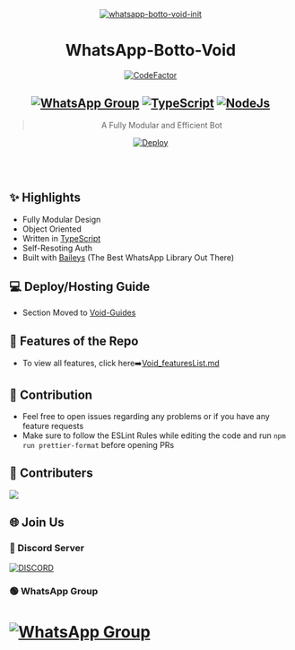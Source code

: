 <div align="center">
<a href="https://ibb.co/wQ4GK21"><img src="https://i.ibb.co/HPqwr9Q/whatsapp-botto-void-init.png" alt="whatsapp-botto-void-init" border="0"></a>

# **WhatsApp-Botto-Void**
[![CodeFactor](https://www.codefactor.io/repository/github/synthesized-infinity/whatsapp-botto-void/badge)](https://www.codefactor.io/repository/github/synthesized-infinity/whatsapp-botto-void)
## [![WhatsApp Group](https://img.shields.io/badge/WhatsApp-25D366?style=for-the-badge&logo=whatsapp&logoColor=white)](https://chat.whatsapp.com/I4m8zLPwTme9II9aZWRZJ1) [![TypeScript](https://img.shields.io/badge/TypeScript-007ACC?style=for-the-badge&logo=typescript&logoColor=white)](https://www.typescriptlang.org/) [![NodeJs](https://img.shields.io/badge/Node.js-43853D?style=for-the-badge&logo=node.js&logoColor=white)](https://nodejs.org/en/)

> A Fully Modular and Efficient Bot <br>

[![Deploy](https://www.herokucdn.com/deploy/button.png)](https://heroku.com/deploy)

</div><br/>
<br/>

## ✨ Highlights
- Fully Modular Design
- Object Oriented
- Written in [TypeScript](https://www.typescriptlang.org/)
- Self-Resoting Auth
- Built with [Baileys](https://github.com/adiwajshing/baileys) (The Best WhatsApp Library Out There) 

## 💻 Deploy/Hosting Guide
- Section Moved to [Void-Guides](https://github.com/Synthesized-Infinity/Void-Guides)
## 🍥 Features of the Repo
- To view all features, click here➡️[Void_featuresList.md](https://github.com/Synthesized-Infinity/Whatsapp-Botto-Void/blob/main/Features.md)


## 💪 Contribution

+ Feel free to open issues regarding any problems or if you have any feature requests
+ Make sure to follow the ESLint Rules while editing the code and run `npm run prettier-format` before opening PRs

## 🤝 Contributers

<a href="https://github.com/Synthesized-Infinity/Whatsapp-Botto-Void/graphs/contributors">
  <img src="https://contrib.rocks/image?repo=Synthesized-Infinity/Whatsapp-Botto-Void" />
</a>


## 🌐 Join Us
### 🔵 Discord Server
[![DISCORD](https://invidget.switchblade.xyz/Nzsb5weQFg)](https://discord.gg/Nzsb5weQFg)
### 🟢 WhatsApp Group
# [![WhatsApp Group](https://img.shields.io/badge/WhatsApp-25D366?style=for-the-badge&logo=whatsapp&logoColor=white)](https://chat.whatsapp.com/I4m8zLPwTme9II9aZWRZJ1)
